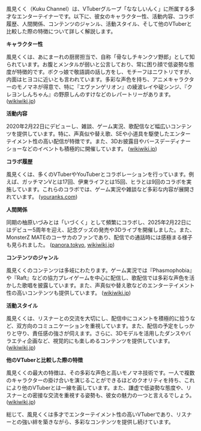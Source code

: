 風見くく（Kuku Channel）は、VTuberグループ「ななしいんく」に所属する多才なエンターテイナーです。以下に、彼女のキャラクター性、活動内容、コラボ履歴、人間関係、コンテンツのジャンル、活動スタイル、そして他のVTuberと比較した際の特徴について詳しく解説します。

**キャラクター性**

風見くくは、あにまーれの厨房担当で、自称「骨なしチキンクソ野郎」として知られています。お腹とメンタルが弱いと公言しており、常に困り顔で低姿勢な態度が特徴的です。ボクっ娘で敬語調の話し方をし、モチーフはニワトリですが、内面はヒヨコに近いとも言われています。多彩な声色を持ち、アニメキャラクターのモノマネが得意で、特に『エヴァンゲリオン』の綾波レイや碇シンジ、『クレヨンしんちゃん』の野原しんのすけなどのレパートリーがあります。 ([wikiwiki.jp](https://wikiwiki.jp/774inc/%E9%A2%A8%E8%A6%8B%E3%81%8F%E3%81%8F?utm_source=openai))

**活動内容**

2020年2月22日にデビューし、雑談、ゲーム実況、歌配信など幅広いコンテンツを提供しています。特に、声真似や替え歌、SEや小道具を駆使したエンターテイメント性の高い配信が特徴です。また、3Dお披露目やバースデーディナーショーなどのイベントも積極的に開催しています。 ([wikiwiki.jp](https://wikiwiki.jp/774inc/%E9%A2%A8%E8%A6%8B%E3%81%8F%E3%81%8F?utm_source=openai))

**コラボ履歴**

風見くくは、多くのVTuberやYouTuberとコラボレーションを行っています。例えば、ガッチマンVとは17回、伊東ライフとは15回、ヒラとは9回のコラボを実施しています。これらのコラボでは、ゲーム実況や雑談など多彩な内容が展開されています。 ([youranks.com](https://youranks.com/channels/coll_detail_list/14289/?utm_source=openai))

**人間関係**

同期の柚原いづみとは「いづくく」として頻繁にコラボし、2025年2月22日にはデビュー5周年を迎え、記念グッズの発売や3Dライブを開催しました。また、MonsterZ MATEのコーサカのファンであり、配信での通話時には感極まる様子も見られました。 ([panora.tokyo](https://panora.tokyo/archives/102657?utm_source=openai), [wikiwiki.jp](https://wikiwiki.jp/774inc/%E9%A2%A8%E8%A6%8B%E3%81%8F%E3%81%8F?utm_source=openai))

**コンテンツのジャンル**

風見くくのコンテンツは多岐にわたります。ゲーム実況では『Phasmophobia』や『Raft』などの協力プレイゲームを中心に配信し、歌配信では多彩な声色を活かした歌唱を披露しています。また、声真似や替え歌などのエンターテイメント性の高いコンテンツも提供しています。 ([wikiwiki.jp](https://wikiwiki.jp/774inc/%E9%A2%A8%E8%A6%8B%E3%81%8F%E3%81%8F?utm_source=openai))

**活動スタイル**

風見くくは、リスナーとの交流を大切にし、配信中にコメントを積極的に拾うなど、双方向のコミュニケーションを重視しています。また、配信の予定をしっかりと守り、責任感の強さが伺えます。さらに、3Dモデルを活用したダンスやバラエティ企画など、視覚的にも楽しめるコンテンツを提供しています。 ([wikiwiki.jp](https://wikiwiki.jp/774inc/%E9%A2%A8%E8%A6%8B%E3%81%8F%E3%81%8F?utm_source=openai))

**他のVTuberと比較した際の特徴**

風見くくの最大の特徴は、その多彩な声色と高いモノマネ技術です。一人で複数のキャラクターの掛け合いを演じることができるほどのクオリティを持ち、これにより他のVTuberとは一線を画しています。また、謙虚で低姿勢な態度や、リスナーとの密接な交流を重視する姿勢も、彼女の魅力の一つと言えるでしょう。 ([wikiwiki.jp](https://wikiwiki.jp/774inc/%E9%A2%A8%E8%A6%8B%E3%81%8F%E3%81%8F?utm_source=openai))

総じて、風見くくは多才でエンターテイメント性の高いVTuberであり、リスナーとの強い絆を築きながら、多彩なコンテンツを提供し続けています。 